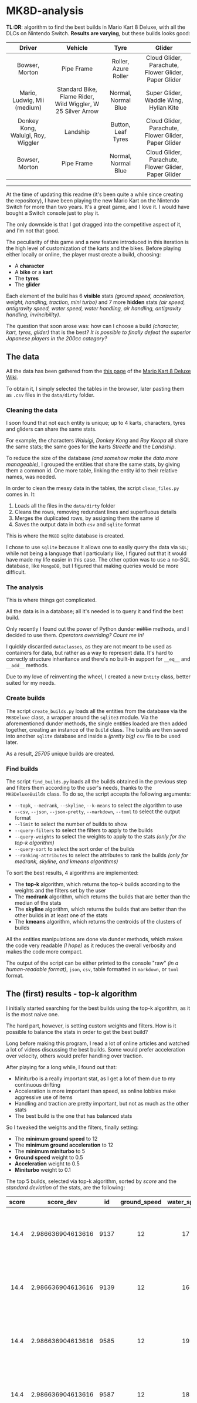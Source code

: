 # MK8D-analysis

**TL:DR**: algorithm to find the best builds in Mario Kart 8 Deluxe, with all the DLCs on Nintendo Switch. **Results are varying**, but these builds looks good:

| Driver | Vehicle | Tyre | Glider |
|:---:|:---:|:---:|:---:|
| Bowser, Morton | Pipe Frame | Roller, Azure Roller | Cloud Glider, Parachute, Flower Glider, Paper Glider |
| Mario, Ludwig, Mii (medium) | Standard Bike, Flame Rider, Wild Wiggler, W 25 Silver Arrow | Normal, Normal Blue | Super Glider, Waddle Wing, Hylian Kite |
| Donkey Kong, Waluigi, Roy, Wiggler | Landship | Button, Leaf Tyres | Cloud Glider, Parachute, Flower Glider, Paper Glider |
| Bowser, Morton | Pipe Frame | Normal, Normal Blue | Cloud Glider, Parachute, Flower Glider, Paper Glider |

---

At the time of updating this readme (it's been quite a while since creating the repository), I have been playing the new Mario Kart on the Nintendo Switch for more than two years.
It's a great game, and I love it.
I would have bought a Switch console just to play it.

The only downside is that I got dragged into the competitive aspect of it, and I'm not that good.

The peculiarity of this game and a new feature introduced in this iteration is the high level of customization of the karts and the bikes.
Before playing either locally or online, the player must create a build, choosing:

- A **character**
- A **bike** or a **kart**
- The **tyres**
- The **glider**

Each element of the build has 6 **visible** stats *(ground speed, acceleration, weight, handling, traction, mini turbo)* and 7 more **hidden** stats *(air speed, antigravity speed, water speed, water handling, air handling, antigravity handling, invincibility)*.

The question that soon arose was: how can I choose a build *(character, kart, tyres, glider)* that is the best?
*It is possible to finally defeat the superior Japanese players in the 200cc category?*

## The data

All the data has been gathered from the [this page](https://www.mariowiki.com/Mario_Kart_8_Deluxe_in-game_statistics) of the [Mario Kart 8 Deluxe Wiki](https://www.mariowiki.com/).

To obtain it, I simply selected the tables in the browser, later pasting them as `.csv` files in the `data/dirty` folder.

### Cleaning the data

I soon found that not each entity is unique;
up to 4 karts, characters, tyres and gliders can share the same stats.

For example, the characters *Waluigi*, *Donkey Kong* and *Roy Koopa* all share the same stats;
the same goes for the karts *Streetle* and the *Landship*.

To reduce the size of the database *(and somehow make the data more manageable)*, I grouped the entities that share the same stats, by giving them a common id.
One more table, linking the entity id to their relative names, was needed.

In order to clean the messy data in the tables, the script `clean_files.py` comes in. It:

1. Loads all the files in the `data/dirty` folder
2. Cleans the rows, removing redundant lines and superfluous details
3. Merges the duplicated rows, by assigning them the same id
4. Saves the output data in both `csv` and `sqlite` format

This is where the `MK8D` sqlite database is created.

I chose to use `sqlite` because it allows one to easily query the data via `SQL`;
while not being a language that I particularly like, I figured out that it would have made my life easier in this case.
The other option was to use a no-SQL database, like `MongoDB`, but I figured that making queries would be more difficult.

### The analysis

This is where things got complicated.

All the data is in a database; all it's needed is to query it and find the best build.

Only recently I found out the power of Python dunder ~~mifflin~~ methods, and I decided to use them.
*Operators overriding? Count me in!*

I quickly discarded `dataclasses`, as they are not meant to be used as containers for data, but rather as a way to represent data.
It's hard to correctly structure inheritance and there's no built-in support for `__eq__` and `__add__` methods.

Due to my love of reinventing the wheel, I created a new `Entity` class, better suited for my needs.

### Create builds

The script `create_builds.py` loads all the entities from the database via the `MK8Deluxe` class, a wrapper around the `sqlite3` module.
Via the aforementioned dunder methods, the single entities loaded are then added together, creating an instance of the `Build` class.
The builds are then saved into another `sqlite` database and inside a *(pretty big)* `csv` file to be used later.

As a result, *25705* unique builds are created.

### Find builds

The script `find_builds.py` loads all the builds obtained in the previous step and filters them according to the user's needs, thanks to the `MK8DeluxeBuilds` class.
To do so, the script accepts the following arguments:

- `--topk`, `--medrank`, `--skyline`, `--k-means` to select the algorithm to use
- `--csv`, `--json`, `--json-pretty`, `--markdown`, `--toml` to select the output format
- `--limit` to select the number of builds to show
- `--query-filters` to select the filters to apply to the builds
- `--query-weights` to select the weights to apply to the stats *(only for the top-k algorithm)*
- `--query-sort` to select the sort order of the builds
- `--ranking-attributes` to select the attributes to rank the builds *(only for medrank, skyline, and kmeans algorithms)*

To sort the best results, 4 algorithms are implemented:

- The **top-k** algorithm, which returns the top-k builds according to the weights and the filters set by the user
- The **medrank** algorithm, which returns the builds that are better than the median of the stats
- The **skyline** algorithm, which returns the builds that are better than the other builds in at least one of the stats
- The **kmeans** algorithm, which returns the centroids of the clusters of builds

All the entities manipulations are done via dunder methods, which makes the code very readable *(I hope)* as it reduces the overall verbosity and makes the code more compact.

The output of the script can be either printed to the console "raw" *(in a human-readable format)*, `json`, `csv`, table formatted in `markdown`, or `toml` format.

## The (first) results - top-k algorithm

I initially started searching for the best builds using the top-k algorithm, as it is the most naive one.

The hard part, however, is setting custom weights and filters.
How is it possible to balance the stats in order to get the best build?

Long before making this program, I read a lot of online articles and watched a lot of videos discussing the best builds.
Some would prefer acceleration over velocity, others would prefer handling over traction.

After playing for a long while, I found out that:

- Miniturbo is a really important stat, as I get a lot of them due to my continuous drifting
- Acceleration is more important than speed, as online lobbies make aggressive use of items
- Handling and traction are pretty important, but not as much as the other stats
- The best build is the one that has balanced stats

So I tweaked the weights and the filters, finally setting:

- The **minimum ground speed** to 12
- The **minimum ground acceleration** to 12
- The **minimum miniturbo** to 5
- **Ground speed** weight to 0.5
- **Acceleration** weight to 0.5
- **Miniturbo** weight to 0.1

The top 5 builds, selected via top-k algorithm, sorted by *score* and the *standard deviation* of the stats, are the following:

|score|score_dev|id|ground_speed|water_speed|air_speed|antigravity_speed|acceleration|weight|ground_handling|water_handling|air_handling|antigravity_handling|miniturbo|on_road_traction|off_road_traction|invincibility|driver|vehicle|tyre|glider |
|:---:|:---:|:---:|:---:|:---:|:---:|:---:|:---:|:---:|:---:|:---:|:---:|:---:|:---:|:---:|:---:|:---:|:---:|:---:|:---:|:---:|
| 14.4 | 2.986636904613616 | 9137 | 12 | 17 | 15 | 12 | 14 | 11 | 10 | 8 | 8 | 9 | 14 | 10 | 9 | 9 | Bowser, Morton | Pipe Frame | Roller, Azure Roller | Cloud Glider, Parachute, Flower Glider, Paper Glider |
| 14.4 | 2.986636904613616 | 9139 | 12 | 16 | 15 | 12 | 14 | 12 | 10 | 9 | 8 | 8 | 14 | 11 | 8 | 9 | Bowser, Morton | Pipe Frame | Roller, Azure Roller | Peach Parasol, Parafoil, Bowser Kite, MKTV Parafoil |
| 14.4 | 2.986636904613616 | 9585 | 12 | 19 | 16 | 11 | 14 | 10 | 9 | 9 | 9 | 7 | 14 | 7 | 11 | 8 | Bowser, Morton | Landship | Roller, Azure Roller | Cloud Glider, Parachute, Flower Glider, Paper Glider |
| 14.4 | 2.986636904613616 | 9587 | 12 | 18 | 16 | 11 | 14 | 11 | 9 | 10 | 9 | 6 | 14 | 8 | 10 | 8 | Bowser, Morton | Landship | Roller, Azure Roller | Peach Parasol, Parafoil, Bowser Kite, MKTV Parafoil |
| 14.4 | 2.986636904613616 | 9921 | 12 | 17 | 15 | 12 | 14 | 11 | 10 | 8 | 8 | 9 | 14 | 10 | 9 | 8 | Bowser, Morton | Varmint, City Tripper | Roller, Azure Roller | Cloud Glider, Parachute, Flower Glider, Paper Glider |

The command used to generate this table is:

```bash
python3 find_builds.py  --limit 5 --topk \
  --query-filters min_ground_speed=12 min_acceleration=12 min_miniturbo=5 \
  --query-weights weight_ground_speed=0.5 weight_acceleration=0.5 weight_miniturbo=0.1 \
  --query-sort sort_score=-1 sort_score_dev=-1 \
  --markdown
```

According to the results, the best build is the one with the following build:

- **Driver**: Bowser, Morton
- **Vehicle**: Pipe Frame
- **Tyre**: Roller, Azure Roller
- **Glider**: Cloud Glider, Parachute, Flower Glider, Paper Glider

Yielding the following stats:

- **Ground speed**: 12
- **Acceleration**: 14
- **Miniturbo**: 14
- **Weight**: 11
- **Ground handling**: 10

With a score of $14.4$ and a standard deviation of $2.99$.

I played a bit with this build, and I can say that it is pretty good.
I feel like it's lacking a little bit of acceleration, but if the player manages to get a good jump ahead of everyone else and build a good gap, it's pretty hard to catch up.
Due to the high score in drifting, I recommend drifting *EVERYWHERE*, even on straight lines, as it will help you to get a good speed up.

However, I needed a better approach to this problem.

## Alternative, better, solutions - other algorithms

Finding the correct weights, as stated before, is a bit tricky: in fact, it's hard to find the "best" build according to parameters that are not well defined.
This is why other algorithms *(such as the skyline algorithm)* have been created.

I decided to implement $3$ of them:

1. The Medrank algorithm
2. The skyline algorithm
3. The kmeans algorithm

Their results and explanations are shown below.

### Medrank algorithm

The Medrank algorithm allows to compare the stats of the builds without having to rank them according arbitrary weights.
It works by comparing the stats of the builds to the median of the stats of all the builds; the builds with the best mean positions are then selected.

The command to use this algorithm is:

```bash
python3 find_builds.py --limit 5 --medrank \
  --query-filters min_ground_speed=12 min_acceleration=12 min_miniturbo=5 \
  --ranking-attributes rank_ground_speed=1 rank_miniturbo=1 \
  --query-sort sort_ground_speed=-1 sort_score_dev=-1 \
  --markdown
```

|score|score_dev|id|ground_speed|water_speed|air_speed|antigravity_speed|acceleration|weight|ground_handling|water_handling|air_handling|antigravity_handling|miniturbo|on_road_traction|off_road_traction|invincibility|driver|vehicle|tyre|glider |
|:---:|:---:|:---:|:---:|:---:|:---:|:---:|:---:|:---:|:---:|:---:|:---:|:---:|:---:|:---:|:---:|:---:|:---:|:---:|:---:|:---:|
| 0 | 0 | 672 | 12 | 13 | 15 | 13 | 12 | 10 | 12 | 10 | 11 | 12 | 13 | 10 | 13 | 12 | Mario, Ludwig, Mii (medium) | Standard Bike, Flame Rider, Wild Wiggler, W 25 Silver Arrow | Normal, Normal Blue | Super Glider, Waddle Wing, Hylian Kite |
| 0 | 0 | 674 | 12 | 12 | 15 | 14 | 12 | 11 | 12 | 11 | 11 | 11 | 13 | 11 | 12 | 12 | Mario, Ludwig, Mii (medium) | Standard Bike, Flame Rider, Wild Wiggler, W 25 Silver Arrow | Normal, Normal Blue | Wario Wing, Plane Glider, Gold Glider, Paraglider |
| 0 | 0 | 701 | 12 | 14 | 12 | 14 | 12 | 10 | 10 | 8 | 11 | 11 | 13 | 11 | 14 | 13 | Mario, Ludwig, Mii (medium) | Standard Bike, Flame Rider, Wild Wiggler, W 25 Silver Arrow | Off-Road, Retro Off-Road | Cloud Glider, Parachute, Flower Glider, Paper Glider |
| 0 | 0 | 703 | 12 | 13 | 12 | 14 | 12 | 11 | 10 | 9 | 11 | 10 | 13 | 12 | 13 | 13 | Mario, Ludwig, Mii (medium) | Standard Bike, Flame Rider, Wild Wiggler, W 25 Silver Arrow | Off-Road, Retro Off-Road | Peach Parasol, Parafoil, Bowser Kite, MKTV Parafoil |
| 0 | 0 | 716 | 12 | 13 | 15 | 13 | 12 | 10 | 12 | 10 | 11 | 12 | 13 | 10 | 13 | 13 | Mario, Ludwig, Mii (medium) | Standard Bike, Flame Rider, Wild Wiggler, W 25 Silver Arrow | GLA Wheels | Super Glider, Waddle Wing, Hylian Kite |

The best build according to the Medrank algorithm is the one with the following build:

- **Driver**: Mario, Ludwig, Mii (medium)
- **Vehicle**: Standard Bike, Flame Rider, Wild Wiggler, W 25 Silver Arrow
- **Tyre**: Normal, Normal Blue
- **Glider**: Super Glider, Waddle Wing, Hylian Kite

Yielding the following stats:

- **Ground speed**: 12
- **Acceleration**: 12
- **Miniturbo**: 13
- **Weight**: 10
- **Ground handling**: 12

### Skyline algorithm

The skyline algorithm provides a way to find the best build according to a set of parameters.
It returns a set of tuple, each of which "dominates" the other tuples in the set, following these two rules:

- a tuple must be better than another tuple in at least one of the parameters
- a tuple must be at least as good as another tuple in all the other parameters

As such, only the tuples that are "dominating" other tuples are returned;
this ensures that the builds returned are the best in some way, but not necessarily the best overall.

The command to use this algorithm is:

```bash
python3 find_builds.py --limit 5 --skyline \
  --query-filters min_ground_speed=12 min_acceleration=12 min_miniturbo=5 \
  --query-sort sort_acceleration=-1 sort_ground_speed=-1 \
  --ranking-attributes rank_ground_speed=1 rank_miniturbo=1 \
  --markdown
```

|score|score_dev|id|ground_speed|water_speed|air_speed|antigravity_speed|acceleration|weight|ground_handling|water_handling|air_handling|antigravity_handling|miniturbo|on_road_traction|off_road_traction|invincibility|driver|vehicle|tyre|glider |
|:---:|:---:|:---:|:---:|:---:|:---:|:---:|:---:|:---:|:---:|:---:|:---:|:---:|:---:|:---:|:---:|:---:|:---:|:---:|:---:|:---:|
| 0 | 0 | 11113 | 12 | 17 | 14 | 12 | 14 | 8 | 10 | 10 | 9 | 9 | 14 | 12 | 10 | 9 | Donkey Kong, Waluigi, Roy, Wiggler | Landship | Button, Leaf Tyres | Cloud Glider, Parachute, Flower Glider, Paper Glider |
| 0 | 0 | 12609 | 12 | 19 | 16 | 11 | 14 | 9 | 10 | 10 | 10 | 8 | 14 | 6 | 12 | 7 | Wario, Dry Bowser, Funky Kong | Landship | Roller, Azure Roller | Cloud Glider, Parachute, Flower Glider, Paper Glider |
| 0 | 0 | 9137 | 12 | 17 | 15 | 12 | 14 | 11 | 10 | 8 | 8 | 9 | 14 | 10 | 9 | 9 | Bowser, Morton | Pipe Frame | Roller, Azure Roller | Cloud Glider, Parachute, Flower Glider, Paper Glider |
| 0 | 0 | 13337 | 12 | 19 | 16 | 11 | 14 | 9 | 10 | 10 | 10 | 8 | 14 | 6 | 12 | 8 | Wario, Dry Bowser, Funky Kong | Streetle | Roller, Azure Roller | Cloud Glider, Parachute, Flower Glider, Paper Glider |
| 0 | 0 | 11841 | 12 | 17 | 14 | 12 | 14 | 8 | 10 | 10 | 9 | 9 | 14 | 12 | 10 | 10 | Donkey Kong, Waluigi, Roy, Wiggler | Streetle | Button, Leaf Tyres | Cloud Glider, Parachute, Flower Glider, Paper Glider |

The best build according to the Skyline algorithm is the one with the following build:

- **Driver**: Donkey Kong, Waluigi, Roy, Wiggler
- **Vehicle**: Landship
- **Tyre**: Button, Leaf Tyres
- **Glider**: Cloud Glider, Parachute, Flower Glider, Paper Glider

Yielding the following stats:

- **Ground speed**: 12
- **Acceleration**: 14
- **Miniturbo**: 14
- **Weight**: 8
- **Ground handling**: 10

### Kmeans algorithm

The kmeans algorithm is a clustering algorithm that allows to group the builds according to their stats.
It returns the *"centroids"* of a set of clusters, which are the builds that are the closest to the mean of the builds in the cluster.

This ensures that the centroid is the most balanced build in the cluster, but it doesn't ensure that it's the best build overall.

The command to use this algorithm is:

```bash
python3 find_builds.py --limit 5 --k-means \
  --query-filters min_ground_speed=12 min_acceleration=12 min_miniturbo=5 \
  --query-sort sort_acceleration=-1 sort_ground_speed=-1 \
  --ranking-attributes rank_ground_speed=1 rank_miniturbo=1 \
  --markdown
```

|score|score_dev|id|ground_speed|water_speed|air_speed|antigravity_speed|acceleration|weight|ground_handling|water_handling|air_handling|antigravity_handling|miniturbo|on_road_traction|off_road_traction|invincibility|driver|vehicle|tyre|glider |
|:---:|:---:|:---:|:---:|:---:|:---:|:---:|:---:|:---:|:---:|:---:|:---:|:---:|:---:|:---:|:---:|:---:|:---:|:---:|:---:|:---:|
| 0 | 0 | 9129 | 14 | 17 | 15 | 14 | 12 | 13 | 9 | 7 | 7 | 8 | 12 | 12 | 10 | 13 | Bowser, Morton | Pipe Frame | Normal, Normal Blue | Cloud Glider, Parachute, Flower Glider, Paper Glider |
| 0 | 0 | 84 | 13 | 15 | 11 | 10 | 12 | 11 | 11 | 9 | 9 | 11 | 13 | 11 | 13 | 13 | Mario, Ludwig, Mii (medium) | Pipe Frame | Off-Road, Retro Off-Road | Super Glider, Waddle Wing, Hylian Kite |
| 0 | 0 | 84 | 13 | 15 | 11 | 10 | 12 | 11 | 11 | 9 | 9 | 11 | 13 | 11 | 13 | 13 | Mario, Ludwig, Mii (medium) | Pipe Frame | Off-Road, Retro Off-Road | Super Glider, Waddle Wing, Hylian Kite |
| 0 | 0 | 1 | 12 | 14 | 14 | 13 | 12 | 10 | 11 | 9 | 12 | 11 | 14 | 10 | 11 | 10 | Mario, Ludwig, Mii (medium) | Standard Kart, The Duke | Normal, Normal Blue | Cloud Glider, Parachute, Flower Glider, Paper Glider |
| 0 | 0 | 1 | 12 | 14 | 14 | 13 | 12 | 10 | 11 | 9 | 12 | 11 | 14 | 10 | 11 | 10 | Mario, Ludwig, Mii (medium) | Standard Kart, The Duke | Normal, Normal Blue | Cloud Glider, Parachute, Flower Glider, Paper Glider |

The best build according to the Kmeans algorithm is the one with the following build:

- **Driver**: Bowser, Morton
- **Vehicle**: Pipe Frame
- **Tyre**: Normal, Normal Blue
- **Glider**: Cloud Glider, Parachute, Flower Glider, Paper Glider

Yielding the following stats:

- **Ground speed**: 14
- **Acceleration**: 12
- **Miniturbo**: 12
- **Weight**: 13
- **Ground handling**: 9

## The code

The code used to create builds is all found in the `find_builds.py` file, while the code used to create the builds is in the `create_builds.py` file.
In order to create the builds, you must run first the latter, then the former.
A database containing the builds will be created in the main folder of the script.

The minimum and maximum values, the sort order, the weights and the number of builds to be shown can be passed as attributes to the `MK8DeluxeBuilds` class.
A list of available filters, sort orders, and weights can be found respectively in the `available_filters`, `available_sort_orders` and `available_weights` attributes of the `MK8DeluxeBuilds` class.

## The future

In the foreseeable future, I plan to add:

- Tests *(I know, I know)*
- A simple web interface, to make the data more accessible to everyone
- A more informed and sensible way to set the weights and the filters
  - I could even try to simulate the circuits

## Credits

- [Mario Kart 8 Deluxe](https://www.nintendo.com/games/detail/mario-kart-8-deluxe-switch/) for being such a great game
- [Mario Kart 8 Deluxe Wiki](https://www.mariowiki.com/Mario_Kart_8_Deluxe_in-game_statistics) for the stats

The code is distributed under the MIT license.
